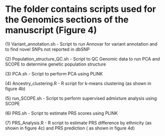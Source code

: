 # The folder contains scripts used for the Genomics sections of the manuscript (Figure 4)

(1) Variant_annotation.sh - Script to run Annovar for variant annotation and to find novel SNPs not reported in dbSNP 

(2) Population_structure_QC.sh - Script to QC Genomic data to run PCA and SCOPE to determine genetic population structure

(3) PCA.sh - Script to perform PCA using PLINK

(4) Ancestry_clustering.R - R script for k-means clustering (as shown in figure 4b)

(5) run_SCOPE.sh - Script to perform supervised admixture analysis using SCOPE

(6) PRS.sh - Script to estimate PRS scores using PLINK

(7) PRS_Analysis.R - R script to estimate PRS difference by ethnicity (as shown in figure 4c) and PRS prediction ( as shown in figure 4d)
